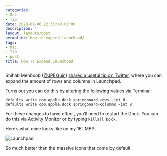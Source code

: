 ```yaml
---
categories:
- Mac
- Tip
date: 2020-01-06 22:36:43+00:00
description: ''
layout: layouts/post
permalink: how-to-expand-launchpad/
tags:
- Mac
- Tip
- post
title: How To Expand Launchpad
---
```


<p>Shihab Mehboob (<a href="https://twitter.com/jpeguin">@JPEGuin</a>) <a href="https://twitter.com/JPEGuin/status/1214282927883849730">shared a useful tip on Twitter</a>, where you can expand the amount of rows and columns in Launchpad.</p>
<p>Turns out you can do this by altering the following values via Terminal:</p>
<pre><code>defaults write com.apple.dock springboard-rows -int 8
defaults write com.apple.dock springboard-columns -int 8
</code></pre>
<p>For these changes to have effect, you&#8217;ll need to restart the Dock. You can do this via Activity Monitor or by typing <code>killall Dock</code>.</p>
<p>Here&#8217;s what mine looks like on my 16&#8243; MBP:</p>
<p><img src="https://chrishannah.me/images/2020/01/Screenshot-2020-01-06-at-22.23.10.png" alt="Launchpad" /></p>
<p>So much better than the massive icons that come by default.</p>

